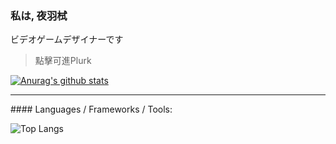 ### 私は, 夜羽栻
ビデオゲームデザイナーです
> 點擊可進Plurk

<!--
**Exterior404/Exterior404** is a ✨ _special_ ✨ repository because its `README.md` (this file) appears on your GitHub profile.

Here are some ideas to get you started:

- 🔭 I’m currently working on ...
- 🌱 I’m currently learning ...
- 👯 I’m looking to collaborate on ...
- 🤔 I’m looking for help with ...
- 💬 Ask me about ...
- 📫 How to reach me: ...
- 😄 Pronouns: ...
- ⚡ Fun fact: ...
-->

[![Anurag's github stats](https://github-readme-stats.vercel.app/api?username=Exterior404&show_icons=true&theme=dracula)](https://www.plurk.com/Exterior404)

<hr>
#### Languages / Frameworks / Tools:  

![Top Langs](https://github-readme-stats.vercel.app/api/top-langs/?username=Exterior404&layout=compact)
